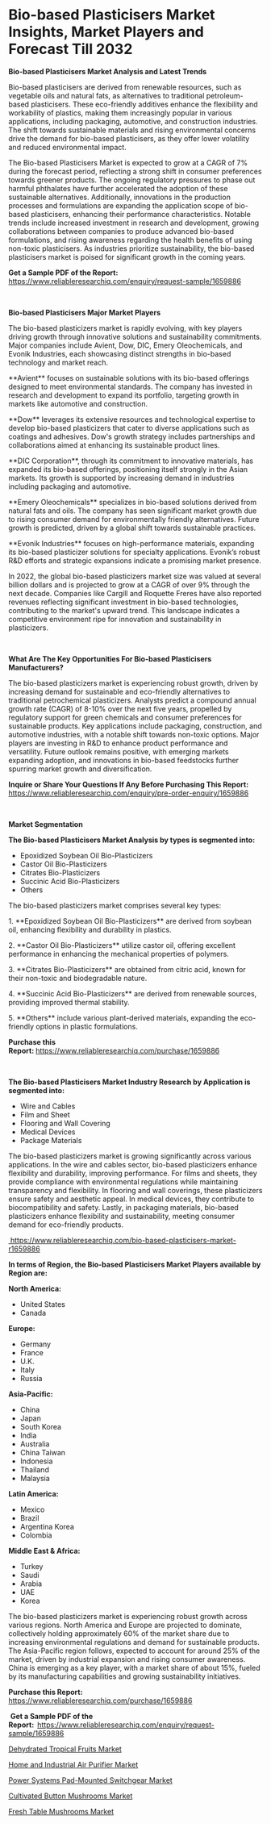 <p><h1>Bio-based Plasticisers Market Insights, Market Players and Forecast Till 2032</h1></p><p><strong>Bio-based Plasticisers Market Analysis and Latest Trends</strong></p>
<p><p>Bio-based plasticisers are derived from renewable resources, such as vegetable oils and natural fats, as alternatives to traditional petroleum-based plasticisers. These eco-friendly additives enhance the flexibility and workability of plastics, making them increasingly popular in various applications, including packaging, automotive, and construction industries. The shift towards sustainable materials and rising environmental concerns drive the demand for bio-based plasticisers, as they offer lower volatility and reduced environmental impact.</p><p>The Bio-based Plasticisers Market is expected to grow at a CAGR of 7% during the forecast period, reflecting a strong shift in consumer preferences towards greener products. The ongoing regulatory pressures to phase out harmful phthalates have further accelerated the adoption of these sustainable alternatives. Additionally, innovations in the production processes and formulations are expanding the application scope of bio-based plasticisers, enhancing their performance characteristics. Notable trends include increased investment in research and development, growing collaborations between companies to produce advanced bio-based formulations, and rising awareness regarding the health benefits of using non-toxic plasticisers. As industries prioritize sustainability, the bio-based plasticisers market is poised for significant growth in the coming years.</p></p>
<p><strong>Get a Sample PDF of the Report:&nbsp;</strong> <a href="https://www.reliableresearchiq.com/enquiry/request-sample/1659886?utm_campaign=104&utm_medium=2&utm_source=Github&utm_content=ia&utm_term=29032025&utm_id=bio-based-plasticisers">https://www.reliableresearchiq.com/enquiry/request-sample/1659886</a></p>
<p>&nbsp;</p>
<p><strong>Bio-based Plasticisers Major Market Players</strong></p>
<p><p>The bio-based plasticizers market is rapidly evolving, with key players driving growth through innovative solutions and sustainability commitments. Major companies include Avient, Dow, DIC, Emery Oleochemicals, and Evonik Industries, each showcasing distinct strengths in bio-based technology and market reach.</p><p>**Avient** focuses on sustainable solutions with its bio-based offerings designed to meet environmental standards. The company has invested in research and development to expand its portfolio, targeting growth in markets like automotive and construction.</p><p>**Dow** leverages its extensive resources and technological expertise to develop bio-based plasticizers that cater to diverse applications such as coatings and adhesives. Dow's growth strategy includes partnerships and collaborations aimed at enhancing its sustainable product lines.</p><p>**DIC Corporation**, through its commitment to innovative materials, has expanded its bio-based offerings, positioning itself strongly in the Asian markets. Its growth is supported by increasing demand in industries including packaging and automotive.</p><p>**Emery Oleochemicals** specializes in bio-based solutions derived from natural fats and oils. The company has seen significant market growth due to rising consumer demand for environmentally friendly alternatives. Future growth is predicted, driven by a global shift towards sustainable practices.</p><p>**Evonik Industries** focuses on high-performance materials, expanding its bio-based plasticizer solutions for specialty applications. Evonik’s robust R&D efforts and strategic expansions indicate a promising market presence.</p><p>In 2022, the global bio-based plasticizers market size was valued at several billion dollars and is projected to grow at a CAGR of over 9% through the next decade. Companies like Cargill and Roquette Freres have also reported revenues reflecting significant investment in bio-based technologies, contributing to the market's upward trend. This landscape indicates a competitive environment ripe for innovation and sustainability in plasticizers.</p></p>
<p>&nbsp;</p>
<p><strong>What Are The Key Opportunities For Bio-based Plasticisers Manufacturers?</strong></p>
<p><p>The bio-based plasticizers market is experiencing robust growth, driven by increasing demand for sustainable and eco-friendly alternatives to traditional petrochemical plasticizers. Analysts predict a compound annual growth rate (CAGR) of 8-10% over the next five years, propelled by regulatory support for green chemicals and consumer preferences for sustainable products. Key applications include packaging, construction, and automotive industries, with a notable shift towards non-toxic options. Major players are investing in R&D to enhance product performance and versatility. Future outlook remains positive, with emerging markets expanding adoption, and innovations in bio-based feedstocks further spurring market growth and diversification.</p></p>
<p><strong>Inquire or Share Your Questions If Any Before Purchasing This Report:</strong> <a href="https://www.reliableresearchiq.com/enquiry/pre-order-enquiry/1659886?utm_campaign=104&utm_medium=2&utm_source=Github&utm_content=ia&utm_term=29032025&utm_id=bio-based-plasticisers">https://www.reliableresearchiq.com/enquiry/pre-order-enquiry/1659886</a></p>
<p>&nbsp;</p>
<p><strong>Market Segmentation</strong></p>
<p><strong>The Bio-based Plasticisers Market Analysis by types is segmented into:</strong></p>
<p><ul><li>Epoxidized Soybean Oil Bio-Plasticizers</li><li>Castor Oil Bio-Plasticizers</li><li>Citrates Bio-Plasticizers</li><li>Succinic Acid Bio-Plasticizers</li><li>Others</li></ul></p>
<p><p>The bio-based plasticizers market comprises several key types: </p><p>1. **Epoxidized Soybean Oil Bio-Plasticizers** are derived from soybean oil, enhancing flexibility and durability in plastics.</p><p>2. **Castor Oil Bio-Plasticizers** utilize castor oil, offering excellent performance in enhancing the mechanical properties of polymers.</p><p>3. **Citrates Bio-Plasticizers** are obtained from citric acid, known for their non-toxic and biodegradable nature.</p><p>4. **Succinic Acid Bio-Plasticizers** are derived from renewable sources, providing improved thermal stability.</p><p>5. **Others** include various plant-derived materials, expanding the eco-friendly options in plastic formulations.</p></p>
<p><strong>Purchase this Report:&nbsp;</strong><a href="https://www.reliableresearchiq.com/purchase/1659886?utm_campaign=104&utm_medium=2&utm_source=Github&utm_content=ia&utm_term=29032025&utm_id=bio-based-plasticisers">https://www.reliableresearchiq.com/purchase/1659886</a></p>
<p>&nbsp;</p>
<p><strong>The Bio-based Plasticisers Market Industry Research by Application is segmented into:</strong></p>
<p><ul><li>Wire and Cables</li><li>Film and Sheet</li><li>Flooring and Wall Covering</li><li>Medical Devices</li><li>Package Materials</li></ul></p>
<p><p>The bio-based plasticizers market is growing significantly across various applications. In the wire and cables sector, bio-based plasticizers enhance flexibility and durability, improving performance. For films and sheets, they provide compliance with environmental regulations while maintaining transparency and flexibility. In flooring and wall coverings, these plasticizers ensure safety and aesthetic appeal. In medical devices, they contribute to biocompatibility and safety. Lastly, in packaging materials, bio-based plasticizers enhance flexibility and sustainability, meeting consumer demand for eco-friendly products.</p></p>
<p><a href="https://www.reliableresearchiq.com/bio-based-plasticisers-market-r1659886?utm_campaign=104&utm_medium=2&utm_source=Github&utm_content=ia&utm_term=29032025&utm_id=bio-based-plasticisers">&nbsp;https://www.reliableresearchiq.com/bio-based-plasticisers-market-r1659886</a></p>
<p><strong>In terms of Region, the Bio-based Plasticisers Market Players available by Region are:</strong></p>
<p>
    <p> <strong> North America: </strong>
        <ul>
            <li>United States</li>
            <li>Canada</li>
        </ul>
        </p> 
    <p> <strong> Europe: </strong>
        <ul>
            <li>Germany</li>
            <li>France</li>
            <li>U.K.</li>
            <li>Italy</li>
            <li>Russia</li>
        </ul>
        </p> 
    <p> <strong> Asia-Pacific: </strong>
        <ul>
            <li>China</li>
            <li>Japan</li>
            <li>South Korea</li>
            <li>India</li>
            <li>Australia</li>
            <li>China Taiwan</li>
            <li>Indonesia</li>
            <li>Thailand</li>
            <li>Malaysia</li>
        </ul>
        </p> 
    <p> <strong> Latin America: </strong>
        <ul>
            <li>Mexico</li>
            <li>Brazil</li>
            <li>Argentina Korea</li>
            <li>Colombia</li>
        </ul>
        </p> 
    <p> <strong> Middle East & Africa: </strong>
        <ul>
            <li>Turkey</li>
            <li>Saudi</li>
            <li>Arabia</li>
            <li>UAE</li>
            <li>Korea</li>
        </ul>
    </p>
    </p>
<p><p>The bio-based plasticizers market is experiencing robust growth across various regions. North America and Europe are projected to dominate, collectively holding approximately 60% of the market share due to increasing environmental regulations and demand for sustainable products. The Asia-Pacific region follows, expected to account for around 25% of the market, driven by industrial expansion and rising consumer awareness. China is emerging as a key player, with a market share of about 15%, fueled by its manufacturing capabilities and growing sustainability initiatives.</p></p>
<p><strong>Purchase this Report: </strong><a href="https://www.reliableresearchiq.com/purchase/1659886?utm_campaign=104&utm_medium=2&utm_source=Github&utm_content=ia&utm_term=29032025&utm_id=bio-based-plasticisers">https://www.reliableresearchiq.com/purchase/1659886</a></p>
<p>&nbsp;<strong>Get a Sample PDF of the Report:&nbsp;&nbsp;</strong><a href="https://www.reliableresearchiq.com/enquiry/request-sample/1659886?utm_campaign=104&utm_medium=2&utm_source=Github&utm_content=ia&utm_term=29032025&utm_id=bio-based-plasticisers">https://www.reliableresearchiq.com/enquiry/request-sample/1659886</a></p>
<p><strong></strong></p>
<p><p><a href="https://github.com/kleyderoomes/Market-Research-Report-List-1/blob/main/dehydrated-tropical-fruits-market.md?utm_campaign=104&utm_medium=2&utm_source=Github&utm_content=ia&utm_term=29032025&utm_id=bio-based-plasticisers">Dehydrated Tropical Fruits Market</a></p><p><a href="https://github.com/hoppeellia6b/Market-Research-Report-List-1/blob/main/home-and-industrial-air-purifier-market.md?utm_campaign=104&utm_medium=2&utm_source=Github&utm_content=ia&utm_term=29032025&utm_id=bio-based-plasticisers">Home and Industrial Air Purifier Market</a></p><p><a href="https://github.com/evraltandre36/Market-Research-Report-List-1/blob/main/power-systems-pad-mounted-switchgear-market.md?utm_campaign=104&utm_medium=2&utm_source=Github&utm_content=ia&utm_term=29032025&utm_id=bio-based-plasticisers">Power Systems Pad-Mounted Switchgear Market</a></p><p><a href="https://github.com/bredevasil2q/Market-Research-Report-List-1/blob/main/cultivated-button-mushrooms-market.md?utm_campaign=104&utm_medium=2&utm_source=Github&utm_content=ia&utm_term=29032025&utm_id=bio-based-plasticisers">Cultivated Button Mushrooms Market</a></p><p><a href="https://github.com/nedzazollo74/Market-Research-Report-List-1/blob/main/fresh-table-mushrooms-market.md?utm_campaign=104&utm_medium=2&utm_source=Github&utm_content=ia&utm_term=29032025&utm_id=bio-based-plasticisers">Fresh Table Mushrooms Market</a></p></p>